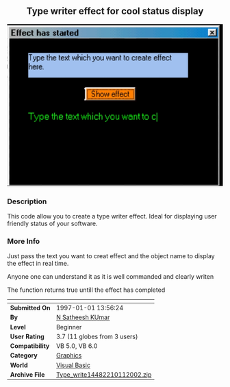 ﻿<div align="center">

## Type writer effect for cool status display

<img src="PIC200210112371757.jpg">
</div>

### Description

This code allow you to create a type writer effect. Ideal for displaying user friendly status of your software.
 
### More Info
 
Just pass the text you want to creat effect and the object name to display the effect in real time.

Anyone one can understand it as it is well commanded and clearly writen

The function returns true untill the effect has completed


<span>             |<span>
---                |---
**Submitted On**   |1997-01-01 13:56:24
**By**             |[N Satheesh KUmar](https://github.com/Planet-Source-Code/PSCIndex/blob/master/ByAuthor/n-satheesh-kumar.md)
**Level**          |Beginner
**User Rating**    |3.7 (11 globes from 3 users)
**Compatibility**  |VB 5\.0, VB 6\.0
**Category**       |[Graphics](https://github.com/Planet-Source-Code/PSCIndex/blob/master/ByCategory/graphics__1-46.md)
**World**          |[Visual Basic](https://github.com/Planet-Source-Code/PSCIndex/blob/master/ByWorld/visual-basic.md)
**Archive File**   |[Type\_write14482210112002\.zip](https://github.com/Planet-Source-Code/n-satheesh-kumar-type-writer-effect-for-cool-status-display__1-39736/archive/master.zip)








